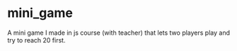 # mini_game
A mini game I made in js course (with teacher) that lets two players play and try to reach 20 first.
